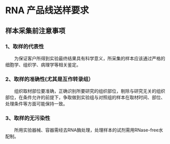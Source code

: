 # RNA 产品线送样要求
## 样本采集前注意事项
### 1、取样的代表性
&emsp;&emsp;为保证客户所得到实验最终结果具有科学意义，所采集的样本应该通过严格的细胞学、组织学、病理学等相关鉴定。
### 2、取样的准确性(尤其是互作转录组）
&emsp;&emsp;组织取材部位要准确，正确识别所要研究的组织部位，剔除与研究无关的组织部位，在条件允许的前提下，争取做到实验组与对照组的样本在取材时间、部位、处理条件等方面可能保持一致。
### 3、取样的无污染性
&emsp;&emsp;所用实验器械、容器需经去RNA酶处理，处理样本的试剂需用RNase-free水配制。
